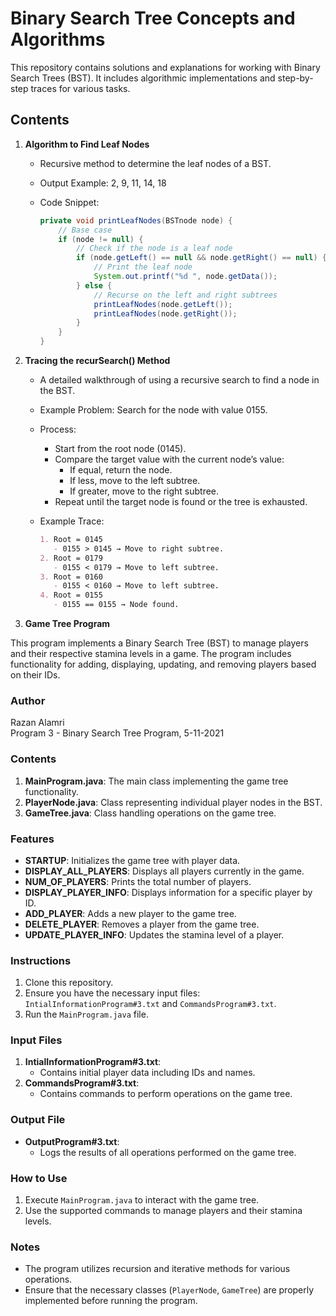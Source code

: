 # Binary Search Tree Concepts and Algorithms

This repository contains solutions and explanations for working with Binary Search Trees (BST). It includes algorithmic implementations and step-by-step traces for various tasks.

## Contents
1. **Algorithm to Find Leaf Nodes**
   - Recursive method to determine the leaf nodes of a BST.
   - Output Example: 2, 9, 11, 14, 18
   - Code Snippet:

     ```java
     private void printLeafNodes(BSTnode node) {
         // Base case
         if (node != null) {
             // Check if the node is a leaf node
             if (node.getLeft() == null && node.getRight() == null) {
                 // Print the leaf node
                 System.out.printf("%d ", node.getData());
             } else {
                 // Recurse on the left and right subtrees
                 printLeafNodes(node.getLeft());
                 printLeafNodes(node.getRight());
             }
         }
     }
     ```

2. **Tracing the recurSearch() Method**
   - A detailed walkthrough of using a recursive search to find a node in the BST.
   - Example Problem: Search for the node with value 0155.
   - Process:
     - Start from the root node (0145).
     - Compare the target value with the current node’s value:
       - If equal, return the node.
       - If less, move to the left subtree.
       - If greater, move to the right subtree.
     - Repeat until the target node is found or the tree is exhausted.
   - Example Trace:

     ```markdown
     1. Root = 0145
        - 0155 > 0145 → Move to right subtree.
     2. Root = 0179
        - 0155 < 0179 → Move to left subtree.
     3. Root = 0160
        - 0155 < 0160 → Move to left subtree.
     4. Root = 0155
        - 0155 == 0155 → Node found.
     ```

3. **Game Tree Program**

This program implements a Binary Search Tree (BST) to manage players and their respective stamina levels in a game. The program includes functionality for adding, displaying, updating, and removing players based on their IDs.

### Author
Razan Alamri  
Program 3 - Binary Search Tree Program, 5-11-2021

### Contents
1. **MainProgram.java**: The main class implementing the game tree functionality.
2. **PlayerNode.java**: Class representing individual player nodes in the BST.
3. **GameTree.java**: Class handling operations on the game tree.

### Features
- **STARTUP**: Initializes the game tree with player data.
- **DISPLAY_ALL_PLAYERS**: Displays all players currently in the game.
- **NUM_OF_PLAYERS**: Prints the total number of players.
- **DISPLAY_PLAYER_INFO**: Displays information for a specific player by ID.
- **ADD_PLAYER**: Adds a new player to the game tree.
- **DELETE_PLAYER**: Removes a player from the game tree.
- **UPDATE_PLAYER_INFO**: Updates the stamina level of a player.

### Instructions
1. Clone this repository.
2. Ensure you have the necessary input files: `IntialInformationProgram#3.txt` and `CommandsProgram#3.txt`.
3. Run the `MainProgram.java` file.

### Input Files
1. **IntialInformationProgram#3.txt**:
   - Contains initial player data including IDs and names.
2. **CommandsProgram#3.txt**:
   - Contains commands to perform operations on the game tree.

### Output File
- **OutputProgram#3.txt**:
  - Logs the results of all operations performed on the game tree.

### How to Use
1. Execute `MainProgram.java` to interact with the game tree.
2. Use the supported commands to manage players and their stamina levels.

### Notes
- The program utilizes recursion and iterative methods for various operations.
- Ensure that the necessary classes (`PlayerNode`, `GameTree`) are properly implemented before running the program.

